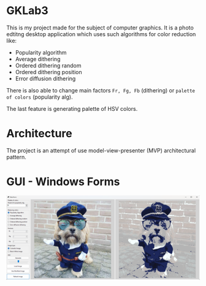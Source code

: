 # GKLab3

This is my project made for the subject of computer graphics. It is a photo edtitng desktop application which uses such algorithms for color reduction like:

- Popularity algorithm
- Average dithering
- Ordered dithering random
- Ordered dithering position
- Error diffusion dithering

There is also able to change main factors `Fr, Fg, Fb` (dithering) or `palette of colors` (popularity alg).

The last feature is generating palette of HSV colors.

# Architecture

The project is an attempt of use model-view-presenter (MVP) architectural pattern.

# GUI - Windows Forms

![Screenshot of a gui](GKLab3_pic.png)